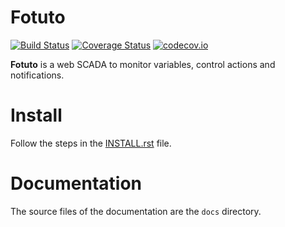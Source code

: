 # Fotuto

[![Build Status](https://travis-ci.org/cesarcruz/fotuto.svg?branch=master)](https://travis-ci.org/cesarcruz/fotuto)
[![Coverage Status](https://coveralls.io/repos/github/cesarcruz/fotuto/badge.svg?branch=master)](https://coveralls.io/github/cesarcruz/fotuto?branch=master)
[![codecov.io](https://codecov.io/github/cesarcruz/fotuto/coverage.svg?branch=master)](https://codecov.io/github/cesarcruz/fotuto?branch=master)

**Fotuto** is a web SCADA to monitor variables, control actions and notifications.

# Install

Follow the steps in the [INSTALL.rst](https://github.com/cesarcruz/fotuto/blob/master/INSTALL.rst) file.

# Documentation

The source files of the documentation are the `docs` directory.